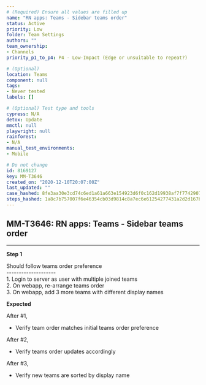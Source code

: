 ```yaml
---
# (Required) Ensure all values are filled up
name: "RN apps: Teams - Sidebar teams order"
status: Active
priority: Low
folder: Team Settings
authors: ""
team_ownership: 
- Channels
priority_p1_to_p4: P4 - Low-Impact (Edge or unsuitable to repeat?)

# (Optional)
location: Teams
component: null
tags: 
- Never tested
labels: []

# (Optional) Test type and tools
cypress: N/A
detox: Update
mmctl: null
playwright: null
rainforest: 
- N/A
manual_test_environments: 
- Mobile

# Do not change
id: 8169127
key: MM-T3646
created_on: "2020-12-10T20:07:00Z"
last_updated: ""
case_hashed: 8fe3aa30e3cd74c6ed1a61a663e154923d6f0c162d19938af7f7742907450d07ae6e2f3dbcc37c6e38fbb24777a3b7d0
steps_hashed: 1a8c7b757007f6e46354cb03d9814c8a7ec6e61254277431a2d2d167b8c2d297f71e2013e1faf0a17bf07756ecc64407
---
```


<!-- (Auto-generated) Based on frontmatter's "key" and "name" -->

## MM-T3646: RN apps: Teams - Sidebar teams order

---

**Step 1**

Should follow teams order preference\
\--------------------\
1\. Login to server as user with multiple joined teams\
2\. On webapp, re-arrange teams order\
3\. On webapp, add 3 more teams with different display names

**Expected**

After #1,

- Verify team order matches initial teams order preference

After #2,

- Verify teams order updates accordingly

After #3,

- Verify new teams are sorted by display name
